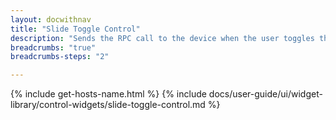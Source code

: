 ```yaml
---
layout: docwithnav
title: "Slide Toggle Control"
description: "Sends the RPC call to the device when the user toggles the slider. Appearance widget settings will enable you to configure how to fetch the initial value of the slider."
breadcrumbs: "true"
breadcrumbs-steps: "2"

---
```

{% include get-hosts-name.html %}
{% include docs/user-guide/ui/widget-library/control-widgets/slide-toggle-control.md %}
